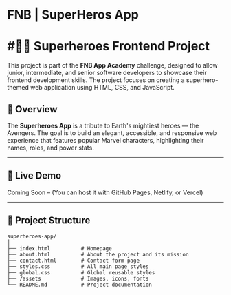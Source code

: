 # FNB | SuperHeros App
# #🦸‍♂️ Superheroes Frontend Project

This project is part of the **FNB App Academy** challenge, designed to allow junior, intermediate, and senior software developers to showcase their frontend development skills. The project focuses on creating a superhero-themed web application using HTML, CSS, and JavaScript.

## 📌 Overview

The **Superheroes App** is a tribute to Earth's mightiest heroes — the Avengers. The goal is to build an elegant, accessible, and responsive web experience that features popular Marvel characters, highlighting their names, roles, and power stats.

---

## 🚀 Live Demo

Coming Soon – (You can host it with GitHub Pages, Netlify, or Vercel)

---

## 📁 Project Structure

```plaintext
superheroes-app/
│
├── index.html          # Homepage
├── about.html          # About the project and its mission
├── contact.html        # Contact form page
├── styles.css          # All main page styles
├── global.css          # Global reusable styles
├── /assets             # Images, icons, fonts
└── README.md           # Project documentation

